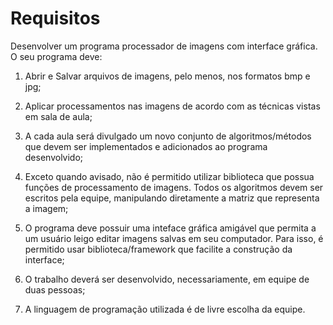 # Requisitos

Desenvolver um programa processador de imagens com interface gráfica. O seu programa deve:

1. Abrir e Salvar arquivos de imagens, pelo menos, nos formatos bmp e jpg;

2. Aplicar processamentos nas imagens de acordo com as técnicas vistas em sala de aula;

3. A cada aula será divulgado um novo conjunto de algoritmos/métodos que devem ser implementados e adicionados ao programa desenvolvido;

4. Exceto quando avisado, não é permitido utilizar biblioteca que possua funções de processamento de imagens. Todos os algoritmos devem ser escritos pela equipe, manipulando diretamente a matriz que representa a imagem;

5. O programa deve possuir uma inteface gráfica amigável que permita a um usuário leigo editar imagens salvas em seu computador. Para isso, é permitido usar biblioteca/framework que facilite a construção da interface;

6. O trabalho deverá ser desenvolvido, necessariamente, em equipe de duas pessoas;

7. A linguagem de programação utilizada é de livre escolha da equipe. 
